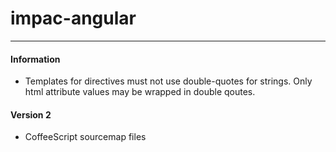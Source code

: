 # impac-angular
---

#### Information

- Templates for directives must not use double-quotes for strings. Only html attribute values may be wrapped in double qoutes.

#### Version 2

- CoffeeScript sourcemap files

